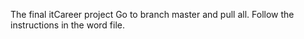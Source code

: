 The final itCareer project
Go to branch master and pull all. Follow the instructions in the word file.
